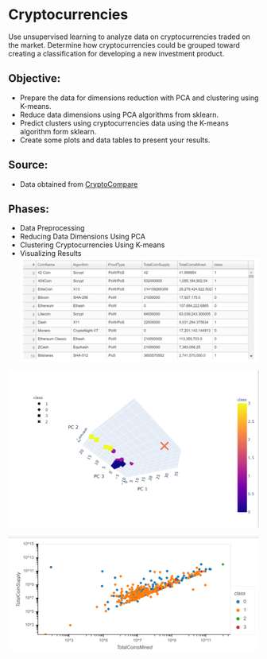 # Cryptocurrencies

Use unsupervised learning to analyze data on cryptocurrencies traded on the market.  Determine how cryptocurrencies could be grouped toward creating a classification for developing a new investment product.

## Objective:
- Prepare the data for dimensions reduction with PCA and clustering using K-means.
- Reduce data dimensions using PCA algorithms from sklearn.
- Predict clusters using cryptocurrencies data using the K-means algorithm form sklearn.
- Create some plots and data tables to present your results.

## Source:
- Data obtained from [CryptoCompare](https://min-api.cryptocompare.com/data/all/coinlist)

## Phases:
- Data Preprocessing
- Reducing Data Dimensions Using PCA
- Clustering Cryptocurrencies Using K-means
- Visualizing Results
![SnapShot of table](https://github.com/hhnguyenn/Cryptocurrencies/blob/master/images/table.png)

![SnapShot of 3D Scatter](https://github.com/hhnguyenn/Cryptocurrencies/blob/master/images/3D_Scatter.png)

![SnapShot of 2D Scatter](https://github.com/hhnguyenn/Cryptocurrencies/blob/master/images/2D_Scatter.png)

